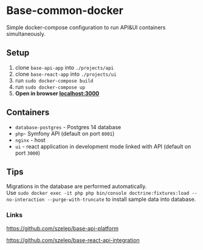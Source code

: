 # Base-common-docker

Simple docker-compose configuration to run API&UI containers simultaneously.

## Setup
1) clone `base-api-app` into `./projects/api`
2) clone `base-react-app` into `./projects/ui`
3) run `sudo docker-compose build`
4) run `sudo docker-compose up`
5) **Open in browser [localhost:3000](http://localhost:3000)**

## Containers
- `database-postgres` - Postgres 14 database
- `php`- Symfony API (default on port `8001`)
- `nginx` - host
- `ui` - react application in development mode linked with API (default on port `3000`)


## Tips

Migrations in the database are performed automatically.\
Use `sudo docker exec -it php php bin/console doctrine:fixtures:load --no-interaction --purge-with-truncate` to install sample data into database.

### Links

https://github.com/szelep/base-api-platform

https://github.com/szelep/base-react-api-integration
